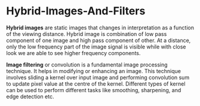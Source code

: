 # Hybrid-Images-And-Filters

**Hybrid images** are static images that changes in interpretation as a function of the viewing
distance. Hybrid image is combination of low pass component of one image and high pass component
of other. At a distance, only the low frequency part of the image signal is visible while with
close look we are able to see higher frequency components.

**Image filtering** or convolution is a fundamental image processing technique. It helps in modifying
or enhancing an image. This technique involves sliding a kernel over input image and
performing convolution sum to update pixel value at the centre of the kernel. Different types
of kernel can be used to perform different tasks like smoothing, sharpening, and edge detection
etc.

